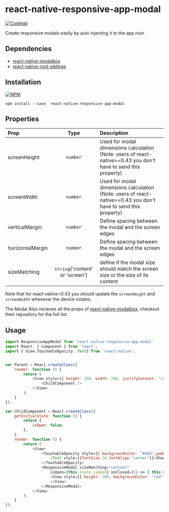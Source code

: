 # react-native-responsive-app-modal
[![Codelab](http://www.codelabsys.com/images/logo.png)](http://www.codelabsys.com/) 

Create responsive modals easily by auto injecting it to the app root.
## Dependencies
* [react-native-modalbox](https://github.com/maxs15/react-native-modalbox)
*  [react-native-root-siblings](https://github.com/magicismight/react-native-root-siblings)

## Installation

[![NPM](https://nodei.co/npm/react-native-responsive-app-modal.png?downloads=true&downloadRank=true&stars=true)](https://nodei.co/npm/react-native-responsive-app-modal/)

```
npm install --save  react-native-responsive-app-modal
```

## Properties

| Prop  | Type | Description |
| :------------ | :---------------:| :-----|
| screenHeight| `number` | Used for modal dimensions calculation (Note: users of react-native>=0.43 you don't have to send this property)    |
| screenWidth| `number` | Used for modal dimensions calculation (Note: users of react-native>=0.43 you don't have to send this property)|
| verticalMargin| `number` | Define spacing between the modal and the screen edges   |
| horizontalMargin| `number` | Define spacing between the modal and the screen edges   |
| sizeMatching| `string`('content' or 'screen') | define if the modal size should match the screen size or the size of its content   |

Note that for  react-native<0.43 you should update the `screenHeight` and `screenWidth` whenever the device rotates.

The Modal Also recieves all the props of [react-native-modalbox](https://github.com/maxs15/react-native-modalbox), checkout their repository for the full list.

## Usage

```js
import ResponsiveAppModal from 'react-native-responsive-app-modal'
import React, { Component } from 'react';
import { View,TouchableOpacity, Text} from 'react-native';


var Parent = React.createClass({
    render: function () {
        return (
            <View style={{ height: 200, width: 200, justifyContent: "center", alignSelf: "center", borderWidth: 1 }}>
                <ChildComponent />
            </View>
        );
    }
});

var ChildComponent = React.createClass({
    getInitialState: function () {
        return {
            isOpen: false,
        };
    },
    render: function () {
        return (
            <View>
                <TouchableOpacity style={{ backgroundColor: "#ddd",padding:10 }} onPress={() => { this.setState({ isOpen: true }) }}>
                    <Text style={{fontSize:18,textAlign:"center"}}>Show Modal</Text>
                </TouchableOpacity>
                <ResponsiveModal sizeMatching="content"
                    isOpen={this.state.isOpen} onClosed={() => { this.setState({ isOpen: false }) }} >
                    <View style={{ height: 200, backgroundColor: "red" }}>
                    </View>
                </ResponsiveModal>
            </View>
        );
    }
});

```
